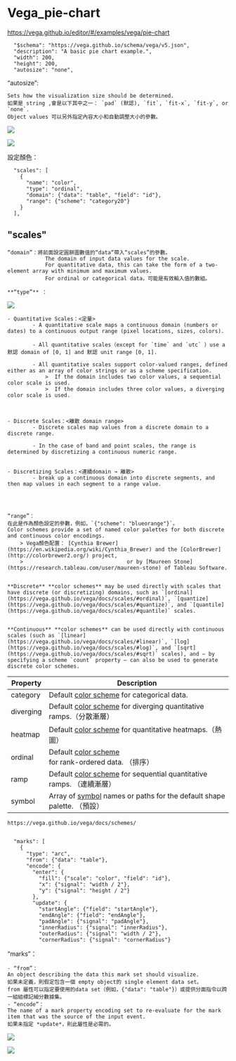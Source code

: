 # Vega_pie-chart

https://vega.github.io/editor/#/examples/vega/pie-chart

      "$schema": "https://vega.github.io/schema/vega/v5.json",
      "description": "A basic pie chart example.",
      "width": 200,
      "height": 200,
      "autosize": "none",

“autosize”:

    Sets how the visualization size should be determined.
    如果是 string ,會是以下其中之一： `pad` (默認), `fit`, `fit-x`, `fit-y`, or `none`. 
    Object values 可以另外指定內容大小和自動調整大小的參數。


![](https://paper-attachments.dropbox.com/s_B98F0F6B55F6FA4E7AC30E6F1BF7D1C43DCFEEEE8197E4107030E6E7A7D125D3_1656774582914_+2022-07-02+11.07.16.png)

![](https://paper-attachments.dropbox.com/s_B98F0F6B55F6FA4E7AC30E6F1BF7D1C43DCFEEEE8197E4107030E6E7A7D125D3_1656774744640_+2022-07-02+11.10.36.png)


設定顏色：

      "scales": [
        {
          "name": "color",
          "type": "ordinal",
          "domain": {"data": "table", "field": "id"},
          "range": {"scheme": "category20"}
        }
      ],
## "scales"
    “domain”：將前面設定圓餅圖數值的“data“帶入“scales”的參數。
                The domain of input data values for the scale. 
                For quantitative data, this can take the form of a two-element array with minimum and maximum values. 
                For ordinal or categorical data，可能是有效輸入值的數組。
    
    **“type”** ：
![](https://paper-attachments.dropbox.com/s_B98F0F6B55F6FA4E7AC30E6F1BF7D1C43DCFEEEE8197E4107030E6E7A7D125D3_1656775762946_+2022-07-02+11.29.08.png)

    - Quantitative Scales：<定量>
            - A quantitative scale maps a continuous domain (numbers or dates) to a continuous output range (pixel locations, sizes, colors). 
            
            - All quantitative scales（except for `time` and `utc` ）use a 默認 domain of [0, 1] and 默認 unit range [0, 1].
            
            - All quantitative scales support color-valued ranges, defined either as an array of color strings or as a scheme specification.
                >  If the domain includes two color values, a sequential color scale is used.
                >  If the domain includes three color values, a diverging color scale is used. 



    - Discrete Scales：<離散 domain range>
            - Discrete scales map values from a discrete domain to a discrete range. 
        
            - In the case of band and point scales, the range is determined by discretizing a continuous numeric range.


    - Discretizing Scales：<連續domain → 離散>
            - break up a continuous domain into discrete segments, and then map values in each segment to a range value.




    “range”：
    在此是作為顏色設定的參數，例如，`{"scheme": "blueorange"}`。
    Color schemes provide a set of named color palettes for both discrete and continuous color encodings.
        > Vega顏色配置： [Cynthia Brewer](https://en.wikipedia.org/wiki/Cynthia_Brewer) and the [ColorBrewer](http://colorbrewer2.org/) project,
        >                                 or by [Maureen Stone](https://research.tableau.com/user/maureen-stone) of Tableau Software.


    **Discrete** **color schemes** may be used directly with scales that have discrete (or discretizing) domains, such as `[ordinal](https://vega.github.io/vega/docs/scales/#ordinal)`, `[quantize](https://vega.github.io/vega/docs/scales/#quantize)`, and `[quantile](https://vega.github.io/vega/docs/scales/#quantile)` scales. 


    **Continuous** **color schemes** can be used directly with continuous scales (such as `[linear](https://vega.github.io/vega/docs/scales/#linear)`, `[log](https://vega.github.io/vega/docs/scales/#log)`, and `[sqrt](https://vega.github.io/vega/docs/scales/#sqrt)` scales), and – by specifying a scheme `count` property – can also be used to generate discrete color schemes.
| **Property** | **Description**                                                                                                     |
| ------------ | ------------------------------------------------------------------------------------------------------------------- |
| category     | Default [color scheme](https://vega.github.io/vega/docs/schemes) for categorical data.                              |
| diverging    | Default [color scheme](https://vega.github.io/vega/docs/schemes) for diverging quantitative ramps.（分散漸層）            |
| heatmap      | Default [color scheme](https://vega.github.io/vega/docs/schemes) for quantitative heatmaps.（熱圖）                     |
| ordinal      | Default [color scheme](https://vega.github.io/vega/docs/schemes) for rank-ordered data. （排序）                        |
| ramp         | Default [color scheme](https://vega.github.io/vega/docs/schemes) for sequential quantitative ramps. （連續漸層）          |
| symbol       | Array of [symbol](https://vega.github.io/vega/docs/marks/symbol) names or paths for the default shape palette. （預設） |

    https://vega.github.io/vega/docs/schemes/


      "marks": [
        {
          "type": "arc",
          "from": {"data": "table"},
          "encode": {
            "enter": {
              "fill": {"scale": "color", "field": "id"},
              "x": {"signal": "width / 2"},
              "y": {"signal": "height / 2"}
            },
            "update": {
              "startAngle": {"field": "startAngle"},
              "endAngle": {"field": "endAngle"},
              "padAngle": {"signal": "padAngle"},
              "innerRadius": {"signal": "innerRadius"},
              "outerRadius": {"signal": "width / 2"},
              "cornerRadius": {"signal": "cornerRadius"}

“marks”：

    - “from”：
    An object describing the data this mark set should visualize.
    如果未定義，則假定包含一個 empty object的 single element data set。
    from 屬性可以指定要使用的data set（例如，{"data": "table"}）或提供分面指令以跨一組組標記細分數據集。
    - “encode”：
    The name of a mark property encoding set to re-evaluate for the mark item that was the source of the input event. 
    如果未指定 *update*，則此屬性是必需的。




![](https://paper-attachments.dropbox.com/s_B98F0F6B55F6FA4E7AC30E6F1BF7D1C43DCFEEEE8197E4107030E6E7A7D125D3_1656855006579_+2022-07-03+2.50.22.png)

![](https://paper-attachments.dropbox.com/s_B98F0F6B55F6FA4E7AC30E6F1BF7D1C43DCFEEEE8197E4107030E6E7A7D125D3_1656898284747_+2022-07-04+093108.png)


